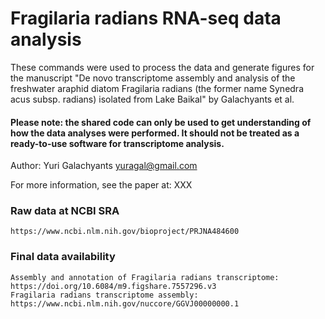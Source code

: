 # Fragilaria radians RNA-seq data analysis

These commands were used to process the data and generate figures for the manuscript "De novo transcriptome assembly and analysis of the freshwater araphid diatom Fragilaria radians (the former name Synedra acus subsp. radians) isolated from Lake Baikal" by Galachyants et al.

#### Please note: the shared code can only be used to get understanding of how the data analyses were performed. It should not be treated as a ready-to-use software for transcriptome analysis.

Author: Yuri Galachyants yuragal@gmail.com

For more information, see the paper at: XXX

### Raw data at NCBI SRA
    https://www.ncbi.nlm.nih.gov/bioproject/PRJNA484600

### Final data availability
    Assembly and annotation of Fragilaria radians transcriptome: https://doi.org/10.6084/m9.figshare.7557296.v3
    Fragilaria radians transcriptome assembly: https://www.ncbi.nlm.nih.gov/nuccore/GGVJ00000000.1